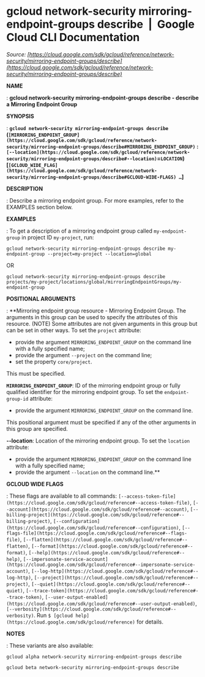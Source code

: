 # gcloud network-security mirroring-endpoint-groups describe  |  Google Cloud CLI Documentation

*Source: [https://cloud.google.com/sdk/gcloud/reference/network-security/mirroring-endpoint-groups/describe](https://cloud.google.com/sdk/gcloud/reference/network-security/mirroring-endpoint-groups/describe)*

**NAME**

: **gcloud network-security mirroring-endpoint-groups describe - describe a Mirroring Endpoint Group**

**SYNOPSIS**

: **`gcloud network-security mirroring-endpoint-groups describe` (`[MIRRORING_ENDPOINT_GROUP](https://cloud.google.com/sdk/gcloud/reference/network-security/mirroring-endpoint-groups/describe#MIRRORING_ENDPOINT_GROUP)` : `[--location](https://cloud.google.com/sdk/gcloud/reference/network-security/mirroring-endpoint-groups/describe#--location)`=`LOCATION`) [`[GCLOUD_WIDE_FLAG](https://cloud.google.com/sdk/gcloud/reference/network-security/mirroring-endpoint-groups/describe#GCLOUD-WIDE-FLAGS) …`]**

**DESCRIPTION**

: Describe a mirroring endpoint group.
For more examples, refer to the EXAMPLES section below.

**EXAMPLES**

: To get a description of a mirroring endpoint group called
`my-endpoint-group` in project ID `my-project`, run:
```
gcloud network-security mirroring-endpoint-groups describe my-endpoint-group --project=my-project --location=global
```

OR

```
gcloud network-security mirroring-endpoint-groups describe projects/my-project/locations/global/mirroringEndpointGroups/my-endpoint-group
```

**POSITIONAL ARGUMENTS**

: **Mirroring endpoint group resource - Mirroring Endpoint Group. The arguments in
this group can be used to specify the attributes of this resource. (NOTE) Some
attributes are not given arguments in this group but can be set in other ways.
To set the `project` attribute:

- provide the argument `MIRRORING_ENDPOINT_GROUP` on the command line
with a fully specified name;
- provide the argument `--project` on the command line;
- set the property `core/project`.

This must be specified.

**`MIRRORING_ENDPOINT_GROUP`**:
ID of the mirroring endpoint group or fully qualified identifier for the
mirroring endpoint group.
To set the `endpoint-group-id` attribute:

- provide the argument `MIRRORING_ENDPOINT_GROUP` on the command line.

This positional argument must be specified if any of the other arguments in this
group are specified.

**--location**:
Location of the mirroring endpoint group.
To set the `location` attribute:

- provide the argument `MIRRORING_ENDPOINT_GROUP` on the command line
with a fully specified name;
- provide the argument `--location` on the command line.**

**GCLOUD WIDE FLAGS**

: These flags are available to all commands: `[--access-token-file](https://cloud.google.com/sdk/gcloud/reference#--access-token-file)`,
`[--account](https://cloud.google.com/sdk/gcloud/reference#--account)`, `[--billing-project](https://cloud.google.com/sdk/gcloud/reference#--billing-project)`,
`[--configuration](https://cloud.google.com/sdk/gcloud/reference#--configuration)`,
`[--flags-file](https://cloud.google.com/sdk/gcloud/reference#--flags-file)`,
`[--flatten](https://cloud.google.com/sdk/gcloud/reference#--flatten)`, `[--format](https://cloud.google.com/sdk/gcloud/reference#--format)`, `[--help](https://cloud.google.com/sdk/gcloud/reference#--help)`, `[--impersonate-service-account](https://cloud.google.com/sdk/gcloud/reference#--impersonate-service-account)`,
`[--log-http](https://cloud.google.com/sdk/gcloud/reference#--log-http)`,
`[--project](https://cloud.google.com/sdk/gcloud/reference#--project)`, `[--quiet](https://cloud.google.com/sdk/gcloud/reference#--quiet)`, `[--trace-token](https://cloud.google.com/sdk/gcloud/reference#--trace-token)`, `[--user-output-enabled](https://cloud.google.com/sdk/gcloud/reference#--user-output-enabled)`,
`[--verbosity](https://cloud.google.com/sdk/gcloud/reference#--verbosity)`.
Run `$ [gcloud help](https://cloud.google.com/sdk/gcloud/reference)` for details.

**NOTES**

: These variants are also available:

```
gcloud alpha network-security mirroring-endpoint-groups describe
```

```
gcloud beta network-security mirroring-endpoint-groups describe
```